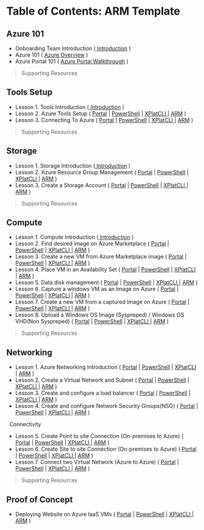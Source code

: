 # Table of Contents: ARM Template

## Azure 101
* Onboarding Team Introduction ([ Introduction](#) )
* Azure 101 ( [Azure Overview](#) )
* Azure Portal 101 ( [Azure Portal Walkthrough](#) )
>Supporting Resources

## Tools Setup
* Lesson 1. Tools Introduction ([ Introduction](#) )
* Lesson 2. Azure Tools Setup ( [Portal](#) | [PowerShell](#) | [XPlatCLI ](#) | [ARM](#) )
* Lesson 3. Connecting To Azure ( [Portal](#) | [PowerShell](#) | [XPlatCLI ](#) | [ARM](#) )
>Supporting Resources

## Storage
* Lesson 1. Storage Introduction ([ Introduction](#) )
* Lesson 2. Azure Resource Group Management ( [Portal](#) | [PowerShell](#) | [XPlatCLI ](#) | [ARM](#) )
* Lesson 3. Create a Storage Account ( [Portal](#) | [PowerShell](#) | [XPlatCLI ](#) | [ARM](#) )
>Supporting Resources

##  Compute
* Lesson 1. Compute Introduction ([ Introduction](#) )
* Lesson 2. Find desired image on Azure Marketplace ( [Portal](#) | [PowerShell](#) | [XPlatCLI ](#) | [ARM](#) )
* Lesson 3. Create a new VM from Azure Marketplace image ( [Portal](#) | [PowerShell](#) | [XPlatCLI ](#) | [ARM](#) )
* Lesson 4. Place VM in an Availability Set ( [Portal](#) | [PowerShell](#) | [XPlatCLI ](#) | [ARM](#) )
* Lesson 5. Data disk management ( [Portal](#) | [PowerShell](#) | [XPlatCLI ](#) | [ARM](#) )
* Lesson 6. Capture a windows VM as an Image on Azure ( [Portal](#) | [PowerShell](#) | [XPlatCLI ](#) | [ARM](#) )
* Lesson 7. Create a new VM from a captured Image on Azure ( [Portal](#) | [PowerShell](#) | [XPlatCLI ](#) | [ARM](#) )
* Lesson 8. Upload a Windows OS Image (Syspreped) / Windows OS VHD(Non Syspreped) ( [Portal](#) | [PowerShell](#) | [XPlatCLI ](#) | [ARM](#) )

>Supporting Resources

##  Networking
* Lesson 1. Azure Networking Introduction ( [Portal](#) | [PowerShell](#) | [XPlatCLI ](#) | [ARM](#) )
* Lesson 2. Create a Virtual Network and Subnet ( [Portal](#) | [PowerShell](#) | [XPlatCLI ](#) | [ARM](#) )
* Lesson 3. Create and configure a load balancer ( [Portal](#) | [PowerShell](#) | [XPlatCLI ](#) | [ARM](#) )
* Lesson 4. Create and configure Network Security Groups(NSG) ( [Portal](#) | [PowerShell](#) | [XPlatCLI ](#) | [ARM](#) )

&nbsp;  Connectivity
* Lesson 5. Create Point to site Connection (On-premises to Azure) ( [Portal](#) | [PowerShell](#) | [XPlatCLI ](#) | [ARM](#) )
* Lesson 6. Create Site to site Connection (On-premises to Azure) ( [Portal](#) | [PowerShell](#) | [XPlatCLI ](#) | [ARM](#) )
* Lesson 7. Connect two Virtual Network (Azure to Azure) ( [Portal](#) | [PowerShell](#) | [XPlatCLI ](#) | [ARM](#) )
>Supporting Resources

## Proof of Concept
* Deploying Website on Azure IaaS VMs ( [Portal](#) | [PowerShell](#) | [XPlatCLI ](#) | [ARM](#) )
